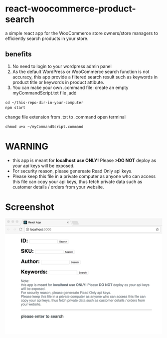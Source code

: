 # react-woocommerce-product-search
a simple react app for the WooCommerce store owners/store managers to efficiently search products in your store.

## benefits
1. No need to login to your wordpress admin panel
2. As the default WordPress or WooCommerce search function is not accuracy, this app provide a filtered search result such as keywords in product title or keywords in product attibute. 
3. You can make your own .command file: create an empty myCommandScript.txt file ,add
```#! /bin/bash 
cd ~/this-repo-dir-in-your-computer
npm start
```
change file extension from .txt to .command
open terminal  
```
chmod u+x ~/myCommandScript.command
```

# WARNING
* this app is meant for **localhost use ONLY!** Please **>DO NOT** deploy as your api keys will be exposed.
* For security reason, please genereate Read Only api keys.
* Please keep this file in a private computer as anyone who can access this file can copy your api keys, thus fetch private data such as customer details / orders from your website.


# Screenshot
![screenshot](./screenshot.jpeg?raw=true "screenshot")